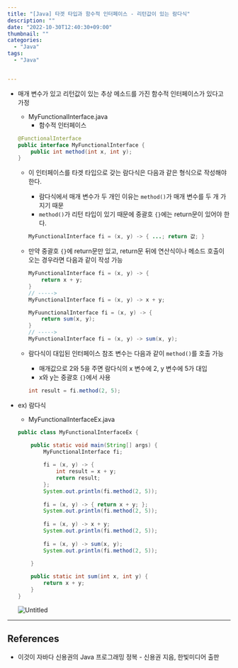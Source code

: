 ```yaml
---
title: "[Java] 타겟 타입과 함수적 인터페이스 - 리턴값이 있는 람다식"
description: ""
date: "2022-10-30T12:40:30+09:00"
thumbnail: ""
categories:
  - "Java"
tags:
  - "Java"


---
```

<!--more-->

- 매개 변수가 있고 리턴값이 있는 추상 메소드를 가진 함수적 인터페이스가 있다고 가정
    - MyFunctionalInterface.java
        - 함수적 인터페이스
    
    ```java
    @FunctionalInterface
    public interface MyFunctionalInterface {
    	public int method(int x, int y);
    }
    ```
    
    - 이 인터페이스를 타겟 타입으로 갖는 람다식은 다음과 같은 형식으로 작성해야 한다.
        - 람다식에서 매개 변수가 두 개인 이유는 `method()`가 매개 변수를 두 개 가지기 때문
        - `method()`가 리턴 타입이 있기 때문에 중괄호 `{}`에는 return문이 있어야 한다.
        
        ```java
        MyFunctionalInterface fi = (x, y) -> { ...; return 값; }
        ```
        
    - 만약 중괄호 `{}`에 return문만 있고, return문 뒤에 연산식이나 메소드 호출이 오는 경우라면 다음과 같이 작성 가능
        
        ```java
        MyFunctionalInterface fi = (x, y) -> {
        	return x + y;
        }
        // ----->
        MyFunctionalInterface fi = (x, y) -> x + y;
        ```
        
        ```java
        MyFuunctionalInterface fi = (x, y) -> {
        	return sum(x, y);
        }
        // ----->
        MyFunctionalInterface fi = (x, y) -> sum(x, y);
        ```
        
    - 람다식이 대입된 인터페이스 참조 변수는 다음과 같이 `method()`를 호출 가능
        - 매개값으로 2와 5을 주면 람다식의 x 변수에 2, y  변수에 5가 대입
        - x와 y는 중괄호 `{}`에서 사용
        
        ```java
        int result = fi.method(2, 5);
        ```
        
- ex) 람다식
    - MyFunctionalInterfaceEx.java
    
    ```java
    public class MyFunctionalInterfaceEx {
    
    	public static void main(String[] args) {
    		MyFunctionalInterface fi;
    		
    		fi = (x, y) -> {
    			int result = x + y;
    			return result;
    		};
    		System.out.println(fi.method(2, 5));
    		
    		fi = (x, y) -> { return x + y; };
    		System.out.println(fi.method(2, 5));
    		
    		fi = (x, y) -> x + y;
    		System.out.println(fi.method(2, 5));
    		
    		fi = (x, y) -> sum(x, y);
    		System.out.println(fi.method(2, 5));
    
    	}
    	
    	public static int sum(int x, int y) {
    		return x + y;
    	}
    }
    ```
    
    ![Untitled](/images/lang_java/lambda/리턴값이_있는_람다식/Untitled.png)
    

---

## References

- 이것이 자바다 신용권의 Java 프로그래밍 정복 - 신용권 지음, 한빛미디어 출판